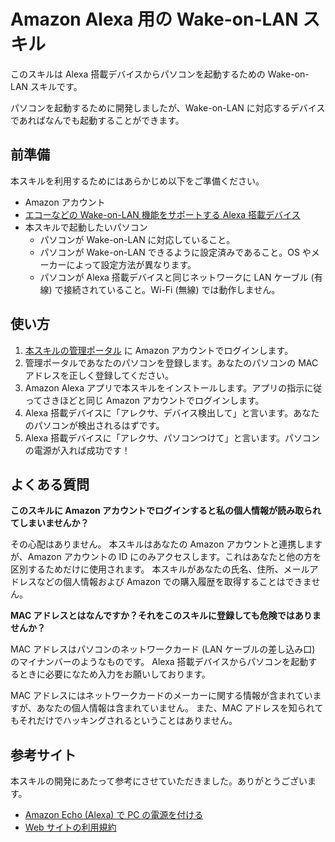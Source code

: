 # Amazon Alexa 用の Wake-on-LAN スキル

このスキルは Alexa 搭載デバイスからパソコンを起動するための Wake-on-LAN スキルです。

パソコンを起動するために開発しましたが、Wake-on-LAN に対応するデバイスであればなんでも起動することができます。

## 前準備

本スキルを利用するためにはあらかじめ以下をご準備ください。

- Amazon アカウント
- [エコーなどの Wake-on-LAN 機能をサポートする Alexa 搭載デバイス](https://developer.amazon.com/ja-JP/docs/alexa/device-apis/alexa-wakeonlancontroller.html#supported-devices)
- 本スキルで起動したいパソコン
  - パソコンが Wake-on-LAN に対応していること。
  - パソコンが Wake-on-LAN できるように設定済みであること。OS やメーカーによって設定方法が異なります。
  - パソコンが Alexa 搭載デバイスと同じネットワークに LAN ケーブル (有線) で接続されていること。Wi-Fi (無線) では動作しません。

## 使い方

1. [本スキルの管理ポータル](https://wol.somq14.net) に Amazon アカウントでログインします。
2. 管理ポータルであなたのパソコンを登録します。あなたのパソコンの MAC アドレスを正しく登録してください。
3. Amazon Alexa アプリで本スキルをインストールします。アプリの指示に従ってさきほどと同じ Amazon アカウントでログインします。
4. Alexa 搭載デバイスに「アレクサ、デバイス検出して」と言います。あなたのパソコンが検出されるはずです。
5. Alexa 搭載デバイスに「アレクサ、パソコンつけて」と言います。パソコンの電源が入れば成功です！

## よくある質問

**このスキルに Amazon アカウントでログインすると私の個人情報が読み取られてしまいませんか？**

その心配はありません。
本スキルはあなたの Amazon アカウントと連携しますが、Amazon アカウントの ID にのみアクセスします。これはあなたと他の方を区別するためだけに使用されます。
本スキルがあなたの氏名、住所、メールアドレスなどの個人情報および Amazon での購入履歴を取得することはできません。

**MAC アドレスとはなんですか？それをこのスキルに登録しても危険ではありませんか？**

MAC アドレスはパソコンのネットワークカード (LAN ケーブルの差し込み口) のマイナンバーのようなものです。
Alexa 搭載デバイスからパソコンを起動するときに必要になため入力をお願いしております。

MAC アドレスにはネットワークカードのメーカーに関する情報が含まれていますが、あなたの個人情報は含まれていません。
また、MAC アドレスを知られてもそれだけでハッキングされるということはありません。

## 参考サイト

本スキルの開発にあたって参考にさせていただきました。ありがとうございます。

- [Amazon Echo (Alexa) で PC の電源を付ける](https://qiita.com/algi_nao/items/0ebb0863ecb3614b9295)
- [Web サイトの利用規約](https://kiyaku.jp/index.html)
